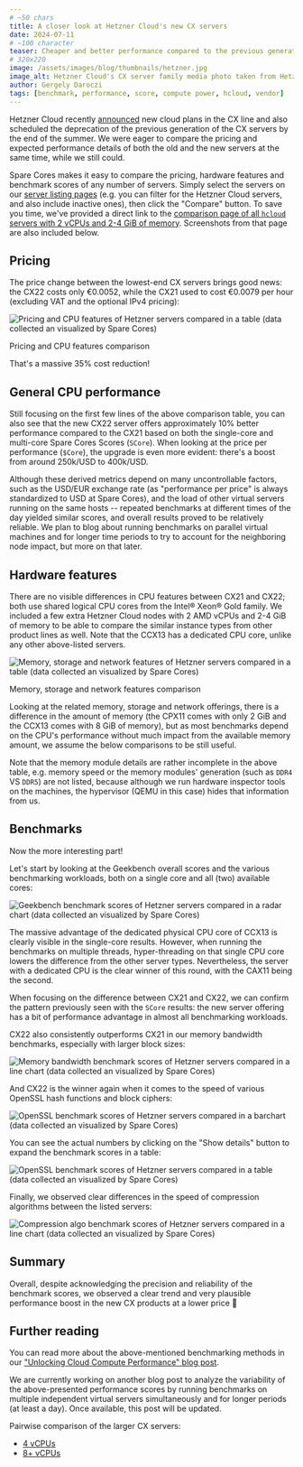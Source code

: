 ```yaml
---
# ~50 chars
title: A closer look at Hetzner Cloud's new CX servers
date: 2024-07-11
# ~100 character
teaser: Cheaper and better performance compared to the previous generation of shared Intel® Xeon® vCPU plans?
# 320x220
image: /assets/images/blog/thumbnails/hetzner.jpg
image_alt: Hetzner Cloud's CX server family media photo taken from Hetzner.com
author: Gergely Daroczi
tags: [benchmark, performance, score, compute power, hcloud, vendor]
---
```


Hetzner Cloud recently <a href="https://www.hetzner.com/news/new-cx-plans/" target="_blank" rel="noopener">announced</a>
new cloud plans in the CX line and also scheduled the deprecation
of the previous generation of the CX servers by the end of the summer.
We were eager to compare the pricing and expected performance details of
both the old and the new servers at the same time, while we still could.

Spare Cores makes it easy to compare the pricing, hardware features and
benchmark scores of any number of servers. Simply select the servers
on our <a href="/servers" target="_blank">server listing pages</a>
(e.g. you can filter for the Hetzner Cloud servers,
and also include  inactive ones), then click the "Compare" button.
To save you time, we've provided a direct link to the <a href="/compare?instances=W3sidmVuZG9yIjoiaGNsb3VkIiwic2VydmVyIjoiY3gyMSJ9LHsidmVuZG9yIjoiaGNsb3VkIiwic2VydmVyIjoiY3gyMiJ9LHsidmVuZG9yIjoiaGNsb3VkIiwic2VydmVyIjoiY3B4MTEifSx7InZlbmRvciI6ImhjbG91ZCIsInNlcnZlciI6ImNheDExIn0seyJ2ZW5kb3IiOiJoY2xvdWQiLCJzZXJ2ZXIiOiJjY3gxMyJ9XQ%3D%3D" target="_blank">comparison page of all `hcloud` servers with 2 vCPUs and 2-4 GiB of memory</a>.
Screenshots from that page are also included below.

## Pricing

The price change between the lowest-end CX servers brings good news:
the CX22 costs only €0.0052, while the CX21 used to cost €0.0079 per hour
(excluding VAT and the optional IPv4 pricing):

<div class="text-center m-2.5 mt-8 mb-6">
  <img class="zoomin w-full"
    title="Pricing and CPU features comparison"
    alt="Pricing and CPU features of Hetzner servers compared in a table (data collected an visualized by Spare Cores)"
    src="/assets/images/blog/hcloud-cx-cpu.webp"/>
  <p>Pricing and CPU features comparison</p>
</div>

That's a massive 35% cost reduction!

## General CPU performance

Still focusing on the first few lines of the above comparison table,
you can also see that the new CX22 server offers approximately 10% better
performance compared to the CX21 based on both the single-core and
multi-core Spare Cores Scores (`SCore`). When looking at the price
per performance (`$Core`), the upgrade is even more evident: there's a
boost from around 250k/USD to 400k/USD.

Although these derived metrics depend on many uncontrollable factors,
such as the USD/EUR exchange rate (as "performance per price" is always
standardized to USD at Spare Cores), and the load of other virtual
servers running on the same hosts -- repeated benchmarks at different
times of the day yielded similar scores, and overall results
proved to be relatively reliable. We plan to blog about running benchmarks
on parallel virtual machines and for longer time periods to try to account for the
neighboring node impact, but more on that later.

## Hardware features

There are no visible differences in CPU features between CX21 and CX22;
both use shared logical CPU cores from the Intel® Xeon® Gold family.
We included a few extra Hetzner Cloud nodes
with 2 AMD vCPUs and 2-4 GiB of memory to be able to compare the
similar instance types from other product lines as well. Note that
the CCX13 has a dedicated CPU core, unlike any other above-listed
servers.

<div class="text-center m-2.5 mt-8 mb-6">
  <img class="zoomin w-full"
    title="Memory, storage and network features comparison"
    alt="Memory, storage and network features of Hetzner servers compared in a table (data collected an visualized by Spare Cores)"
    src="/assets/images/blog/hcloud-cx-memory-storage.webp"/>
  <p>Memory, storage and network features comparison</p>
</div>

Looking at the related memory, storage and network offerings, there is
a difference in the amount of memory (the CPX11 comes with
only 2 GiB and the CCX13 comes with 8 GiB of memory), but as most
benchmarks depend on the CPU's performance without much impact from
the available memory amount, we assume the below comparisons to be still useful.

Note that the memory module details are rather incomplete in the above table,
e.g. memory speed or the memory modules' generation (such as `DDR4` VS `DDR5`)
are not listed, because although we run hardware inspector tools on the machines,
the hypervisor (QEMU in this case) hides that information from us.

## Benchmarks

Now the more interesting part!

Let's start by looking at the Geekbench overall scores and the various
benchmarking workloads, both on a single core and all (two) available cores:

<div class="text-center m-2.5 mt-8 mb-6">
  <img class="zoomin w-full"
    title="Geekbench benchmarks"
    alt="Geekbench benchmark scores of Hetzner servers compared in a radar chart (data collected an visualized by Spare Cores)"
    src="/assets/images/blog/hcloud-cx-geekbench.webp"/>
</div>

The massive advantage of the dedicated physical CPU core of CCX13 is
clearly visible in the single-core results. However, when running the benchmarks
on multiple threads, hyper-threading on that single CPU core lowers
the difference from the other server types. Nevertheless, the server with a
dedicated CPU is the clear winner of this round, with the CAX11 being the second.

When focusing on the difference between CX21 and CX22, we can confirm
the pattern previously seen with the `SCore` results: the new server offering
has a bit of performance advantage in almost all benchmarking workloads.

CX22 also consistently outperforms CX21 in our memory bandwidth benchmarks,
especially with larger block sizes:

<div class="text-center m-2.5 mt-8 mb-6">
  <img class="zoomin w-full"
    title="Memory bandwidth benchmarks"
    alt="Memory bandwidth benchmark scores of Hetzner servers compared in a line chart (data collected an visualized by Spare Cores)"
    src="/assets/images/blog/hcloud-cx-memory-bandwidth.webp"/>
</div>

And CX22 is the winner again when it comes to the speed of various
OpenSSL hash functions and block ciphers:

<div class="text-center m-2.5 mt-8 mb-6">
  <img class="zoomin w-full"
    title="OpenSSL benchmarks"
    alt="OpenSSL benchmark scores of Hetzner servers compared in a barchart (data collected an visualized by Spare Cores)"
    src="/assets/images/blog/hcloud-cx-openssl.webp"/>
</div>

You can see the actual numbers by clicking on the "Show details" button
to expand the benchmark scores in a table:

<div class="text-center m-2.5 mt-8 mb-6">
  <img class="zoomin w-full"
    title="OpenSSL benchmarks"
    alt="OpenSSL benchmark scores of Hetzner servers compared in a table (data collected an visualized by Spare Cores)"
    src="/assets/images/blog/hcloud-cx-openssl-table.webp"/>
</div>

Finally, we observed clear differences in the speed of
compression algorithms between the listed servers:

<div class="text-center m-2.5 mt-8 mb-6">
  <img class="zoomin w-full"
    title="Compression algo benchmarks"
    alt="Compression algo benchmark scores of Hetzner servers compared in a line chart (data collected an visualized by Spare Cores)"
    src="/assets/images/blog/hcloud-cx-compression.webp"/>
</div>

## Summary

Overall, despite acknowledging the precision and reliability of the
benchmark scores, we observed a clear trend and very plausible
performance boost in the new CX products at a lower price 🙌

## Further reading

You can read more about the above-mentioned benchmarking methods in our
<a href="/article/cloud-compute-performance-benchmarks" target="_blank">
"Unlocking Cloud Compute Performance" blog post</a>.

We are currently working on another blog post to analyze the
variability of the above-presented performance scores by running
benchmarks on multiple independent virtual servers simultaneously
and for longer periods (at least a day).
Once available, this post will be updated.

Pairwise comparison of the larger CX servers:

- <a href="/compare?instances=W3sidmVuZG9yIjoiaGNsb3VkIiwic2VydmVyIjoiY3gzMiJ9LHsidmVuZG9yIjoiaGNsb3VkIiwic2VydmVyIjoiY3g0MSJ9XQ%3D%3D" target="_blank">4 vCPUs</a>
- <a href="/compare?instances=W3sidmVuZG9yIjoiaGNsb3VkIiwic2VydmVyIjoiY3g0MiJ9LHsidmVuZG9yIjoiaGNsb3VkIiwic2VydmVyIjoiY3g1MSJ9LHsidmVuZG9yIjoiaGNsb3VkIiwic2VydmVyIjoiY3g1MiJ9XQ%3D%3D" target="_blank">8+ vCPUs</a>
